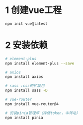 # 1 创建vue工程
```bash
npm init vue@latest
```

# 2 安装依赖
```bash
# element-plus
npm install element-plus --save

# axios
npm install axios

# sass :css的扩展包
npm install sass -D

# vue-router
npm install vue-router@4

# 安装pinia管理库（存储token，中转站）
npm install pinia
```
